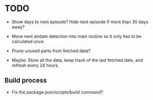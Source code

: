# TODO

- Show days to next episode? Hide next episode if more
  than 30 days away?

- Move next airdate detection into main routine so
  it only has to be calculated once.

- Prune unused parts from fetched data?

- Maybe: Store all the data, keep track of the last
  fetched date, and refresh every 24 hours.

## Build process

- Fix the package.json/scripts/build command?
